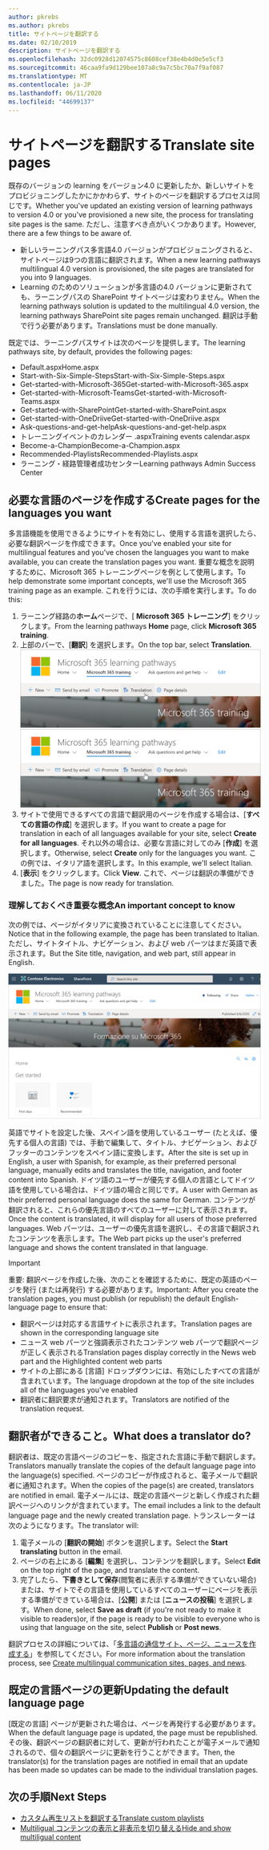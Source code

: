 ```yaml
---
author: pkrebs
ms.author: pkrebs
title: サイトページを翻訳する
ms.date: 02/10/2019
description: サイトページを翻訳する
ms.openlocfilehash: 32dc0928d12074575c8608cef38e4b4d0e5e5cf3
ms.sourcegitcommit: 46caa9fa9d129bee107a8c9a7c5bc70a7f9af087
ms.translationtype: MT
ms.contentlocale: ja-JP
ms.lasthandoff: 06/11/2020
ms.locfileid: "44699137"
---
```

# <a name="translate-site-pages"></a><span data-ttu-id="3e56f-103">サイトページを翻訳する</span><span class="sxs-lookup"><span data-stu-id="3e56f-103">Translate site pages</span></span>
<span data-ttu-id="3e56f-104">既存のバージョンの learning をバージョン4.0 に更新したか、新しいサイトをプロビジョニングしたかにかかわらず、サイトのページを翻訳するプロセスは同じです。</span><span class="sxs-lookup"><span data-stu-id="3e56f-104">Whether you've updated an existing version of learning pathways to version 4.0 or you've provisioned a new site, the process for translating site pages is the same.</span></span> <span data-ttu-id="3e56f-105">ただし、注意すべき点がいくつかあります。</span><span class="sxs-lookup"><span data-stu-id="3e56f-105">However, there are a few things to be aware of.</span></span> 
- <span data-ttu-id="3e56f-106">新しいラーニングパス多言語4.0 バージョンがプロビジョニングされると、サイトページは9つの言語に翻訳されます。</span><span class="sxs-lookup"><span data-stu-id="3e56f-106">When a new learning pathways multilingual 4.0 version is provisioned, the site pages are translated for you into 9 languages.</span></span> 
- <span data-ttu-id="3e56f-107">Learning のためのソリューションが多言語の4.0 バージョンに更新されても、ラーニングパスの SharePoint サイトページは変わりません。</span><span class="sxs-lookup"><span data-stu-id="3e56f-107">When the learning pathways solution is updated to the multilingual 4.0 version, the learning pathways SharePoint site pages remain unchanged.</span></span> <span data-ttu-id="3e56f-108">翻訳は手動で行う必要があります。</span><span class="sxs-lookup"><span data-stu-id="3e56f-108">Translations must be done manually.</span></span> 

<span data-ttu-id="3e56f-109">既定では、ラーニングパスサイトは次のページを提供します。</span><span class="sxs-lookup"><span data-stu-id="3e56f-109">The learning pathways site, by default, provides the following pages:</span></span>

- <span data-ttu-id="3e56f-110">Default.aspx</span><span class="sxs-lookup"><span data-stu-id="3e56f-110">Home.aspx</span></span>
- <span data-ttu-id="3e56f-111">Start-with-Six-Simple-Steps</span><span class="sxs-lookup"><span data-stu-id="3e56f-111">Start-with-Six-Simple-Steps.aspx</span></span>
- <span data-ttu-id="3e56f-112">Get-started-with-Microsoft-365</span><span class="sxs-lookup"><span data-stu-id="3e56f-112">Get-started-with-Microsoft-365.aspx</span></span>
- <span data-ttu-id="3e56f-113">Get-started-with-Microsoft-Teams</span><span class="sxs-lookup"><span data-stu-id="3e56f-113">Get-started-with-Microsoft-Teams.aspx</span></span>
- <span data-ttu-id="3e56f-114">Get-started-with-SharePoint</span><span class="sxs-lookup"><span data-stu-id="3e56f-114">Get-started-with-SharePoint.aspx</span></span>
- <span data-ttu-id="3e56f-115">Get-started-with-OneDriive</span><span class="sxs-lookup"><span data-stu-id="3e56f-115">Get-started-with-OneDriive.aspx</span></span>
- <span data-ttu-id="3e56f-116">Ask-questions-and-get-help</span><span class="sxs-lookup"><span data-stu-id="3e56f-116">Ask-questions-and-get-help.aspx</span></span>
- <span data-ttu-id="3e56f-117">トレーニングイベントのカレンダー .aspx</span><span class="sxs-lookup"><span data-stu-id="3e56f-117">Training events calendar.aspx</span></span>
- <span data-ttu-id="3e56f-118">Become-a-Champion</span><span class="sxs-lookup"><span data-stu-id="3e56f-118">Become-a-Champion.aspx</span></span>
- <span data-ttu-id="3e56f-119">Recommended-Playlists</span><span class="sxs-lookup"><span data-stu-id="3e56f-119">Recommended-Playlists.aspx</span></span>
- <span data-ttu-id="3e56f-120">ラーニング・経路管理者成功センター</span><span class="sxs-lookup"><span data-stu-id="3e56f-120">Learning pathways Admin Success Center</span></span>

## <a name="create-pages-for-the-languages-you-want"></a><span data-ttu-id="3e56f-121">必要な言語のページを作成する</span><span class="sxs-lookup"><span data-stu-id="3e56f-121">Create pages for the languages you want</span></span>
<span data-ttu-id="3e56f-122">多言語機能を使用できるようにサイトを有効にし、使用する言語を選択したら、必要な翻訳ページを作成できます。</span><span class="sxs-lookup"><span data-stu-id="3e56f-122">Once you've enabled your site for multilingual features and you've chosen the languages you want to make available, you can create the translation pages you want.</span></span> <span data-ttu-id="3e56f-123">重要な概念を説明するために、Microsoft 365 トレーニングページを例として使用します。</span><span class="sxs-lookup"><span data-stu-id="3e56f-123">To help demonstrate some important concepts, we'll use the Microsoft 365 training page as an example.</span></span> <span data-ttu-id="3e56f-124">これを行うには、次の手順を実行します。</span><span class="sxs-lookup"><span data-stu-id="3e56f-124">To do this:</span></span>

1.  <span data-ttu-id="3e56f-125">ラーニング経路の**ホーム**ページで、[ **Microsoft 365 トレーニング**] をクリックします。</span><span class="sxs-lookup"><span data-stu-id="3e56f-125">From the learning pathways **Home** page, click **Microsoft 365 training**.</span></span>  
2.  <span data-ttu-id="3e56f-126">上部のバーで、[**翻訳**] を選択します。</span><span class="sxs-lookup"><span data-stu-id="3e56f-126">On the top bar, select **Translation**.</span></span>
<span data-ttu-id="3e56f-127">![custom_update_ml_transbutton.png](media/custom_update_ml_transbutton.png)</span><span class="sxs-lookup"><span data-stu-id="3e56f-127">![custom_update_ml_transbutton.png](media/custom_update_ml_transbutton.png)</span></span>
3. <span data-ttu-id="3e56f-128">サイトで使用できるすべての言語で翻訳用のページを作成する場合は、[**すべての言語の作成**] を選択します。</span><span class="sxs-lookup"><span data-stu-id="3e56f-128">If you want to create a page for translation in each of all languages available for your site, select **Create for all languages**.</span></span> <span data-ttu-id="3e56f-129">それ以外の場合は、必要な言語に対してのみ [**作成**] を選択します。</span><span class="sxs-lookup"><span data-stu-id="3e56f-129">Otherwise, select **Create** only for the languages you want.</span></span> <span data-ttu-id="3e56f-130">この例では、イタリア語を選択します。</span><span class="sxs-lookup"><span data-stu-id="3e56f-130">In this example, we'll select Italian.</span></span>
4.  <span data-ttu-id="3e56f-131">[**表示**] をクリックします。</span><span class="sxs-lookup"><span data-stu-id="3e56f-131">Click **View**.</span></span> <span data-ttu-id="3e56f-132">これで、ページは翻訳の準備ができました。</span><span class="sxs-lookup"><span data-stu-id="3e56f-132">The page is now ready for translation.</span></span> 

### <a name="an-important-concept-to-know"></a><span data-ttu-id="3e56f-133">理解しておくべき重要な概念</span><span class="sxs-lookup"><span data-stu-id="3e56f-133">An important concept to know</span></span>
<span data-ttu-id="3e56f-134">次の例では、ページがイタリアに変換されていることに注意してください。</span><span class="sxs-lookup"><span data-stu-id="3e56f-134">Notice that in the following example, the page has been translated to Italian.</span></span> <span data-ttu-id="3e56f-135">ただし、サイトタイトル、ナビゲーション、および web パーツはまだ英語で表示されます。</span><span class="sxs-lookup"><span data-stu-id="3e56f-135">But the Site title, navigation, and web part, still appear in English.</span></span> 

![custom_update_ml_transpgconcept.png](media/custom_update_ml_transpgconcept.png)

 <span data-ttu-id="3e56f-137">英語でサイトを設定した後、スペイン語を使用しているユーザー (たとえば、優先する個人の言語) では、手動で編集して、タイトル、ナビゲーション、およびフッターのコンテンツをスペイン語に変換します。</span><span class="sxs-lookup"><span data-stu-id="3e56f-137">After the site is set up in English, a user with Spanish, for example, as their preferred personal language, manually edits and translates the title, navigation, and footer content into Spanish.</span></span> <span data-ttu-id="3e56f-138">ドイツ語のユーザーが優先する個人の言語としてドイツ語を使用している場合は、ドイツ語の場合と同じです。</span><span class="sxs-lookup"><span data-stu-id="3e56f-138">A user with German as their preferred personal language does the same for German.</span></span> <span data-ttu-id="3e56f-139">コンテンツが翻訳されると、これらの優先言語のすべてのユーザーに対して表示されます。</span><span class="sxs-lookup"><span data-stu-id="3e56f-139">Once the content is translated, it will display for all users of those preferred languages.</span></span> <span data-ttu-id="3e56f-140">Web パーツは、ユーザーの優先言語を選択し、その言語で翻訳されたコンテンツを表示します。</span><span class="sxs-lookup"><span data-stu-id="3e56f-140">The Web part picks up the user's preferred language and shows the content translated in that language.</span></span> 

> [!IMPORTANT]
> <span data-ttu-id="3e56f-141">重要: 翻訳ページを作成した後、次のことを確認するために、既定の英語のページを発行 (または再発行) する必要があります。</span><span class="sxs-lookup"><span data-stu-id="3e56f-141">Important: After you create the translation pages, you must publish (or republish) the default English-language page to ensure that:</span></span>
- <span data-ttu-id="3e56f-142">翻訳ページは対応する言語サイトに表示されます。</span><span class="sxs-lookup"><span data-stu-id="3e56f-142">Translation pages are shown in the corresponding language site</span></span>
- <span data-ttu-id="3e56f-143">ニュース web パーツと強調表示されたコンテンツ web パーツで翻訳ページが正しく表示される</span><span class="sxs-lookup"><span data-stu-id="3e56f-143">Translation pages display correctly in the News web part and the Highlighted content web parts</span></span>
- <span data-ttu-id="3e56f-144">サイトの上部にある [言語] ドロップダウンには、有効にしたすべての言語が含まれています。</span><span class="sxs-lookup"><span data-stu-id="3e56f-144">The language dropdown at the top of the site includes all of the languages you've enabled</span></span>
- <span data-ttu-id="3e56f-145">翻訳者に翻訳要求が通知されます。</span><span class="sxs-lookup"><span data-stu-id="3e56f-145">Translators are notified of the translation request.</span></span>

## <a name="what-does-a-translator-do"></a><span data-ttu-id="3e56f-146">翻訳者ができること。</span><span class="sxs-lookup"><span data-stu-id="3e56f-146">What does a translator do?</span></span>
<span data-ttu-id="3e56f-147">翻訳者は、既定の言語ページのコピーを、指定された言語に手動で翻訳します。</span><span class="sxs-lookup"><span data-stu-id="3e56f-147">Translators manually translate the copies of the default language page into the language(s) specified.</span></span> <span data-ttu-id="3e56f-148">ページのコピーが作成されると、電子メールで翻訳者に通知されます。</span><span class="sxs-lookup"><span data-stu-id="3e56f-148">When the copies of the page(s) are created, translators are notified in email.</span></span> <span data-ttu-id="3e56f-149">電子メールには、既定の言語ページと新しく作成された翻訳ページへのリンクが含まれています。</span><span class="sxs-lookup"><span data-stu-id="3e56f-149">The email includes a link to the default language page and the newly created translation page.</span></span> <span data-ttu-id="3e56f-150">トランスレーターは次のようになります。</span><span class="sxs-lookup"><span data-stu-id="3e56f-150">The translator will:</span></span>
1. <span data-ttu-id="3e56f-151">電子メールの [**翻訳の開始**] ボタンを選択します。</span><span class="sxs-lookup"><span data-stu-id="3e56f-151">Select the **Start translating** button in the email.</span></span>
2. <span data-ttu-id="3e56f-152">ページの右上にある [**編集**] を選択し、コンテンツを翻訳します。</span><span class="sxs-lookup"><span data-stu-id="3e56f-152">Select **Edit** on the top right of the page, and translate the content.</span></span>
3. <span data-ttu-id="3e56f-153">完了したら、**下書きとして保存**(閲覧者に表示する準備ができていない場合) または、サイトでその言語を使用しているすべてのユーザーにページを表示する準備ができている場合は、[**公開**] または [**ニュースの投稿**] を選択します。</span><span class="sxs-lookup"><span data-stu-id="3e56f-153">When done, select **Save as draft** (if you're not ready to make it visible to readers)or, if the page is ready to be visible to everyone who is using that language on the site, select **Publish** or **Post news**.</span></span>

<span data-ttu-id="3e56f-154">翻訳プロセスの詳細については、「[多言語の通信サイト、ページ、ニュースを作成する](https://support.office.com/en-us/article/2bb7d610-5453-41c6-a0e8-6f40b3ed750c)」を参照してください。</span><span class="sxs-lookup"><span data-stu-id="3e56f-154">For more information about the translation process, see [Create multilingual communication sites, pages, and news](https://support.office.com/en-us/article/2bb7d610-5453-41c6-a0e8-6f40b3ed750c).</span></span> 

## <a name="updating-the-default-language-page"></a><span data-ttu-id="3e56f-155">既定の言語ページの更新</span><span class="sxs-lookup"><span data-stu-id="3e56f-155">Updating the default language page</span></span>
<span data-ttu-id="3e56f-156">[既定の言語] ページが更新された場合は、ページを再発行する必要があります。</span><span class="sxs-lookup"><span data-stu-id="3e56f-156">When the default language page is updated, the page must be republished.</span></span> <span data-ttu-id="3e56f-157">その後、翻訳ページの翻訳者に対して、更新が行われたことが電子メールで通知されるので、個々の翻訳ページに更新を行うことができます。</span><span class="sxs-lookup"><span data-stu-id="3e56f-157">Then, the translator(s) for the translation pages are notified in email that an update has been made so updates can be made to the individual translation pages.</span></span>

## <a name="next-steps"></a><span data-ttu-id="3e56f-158">次の手順</span><span class="sxs-lookup"><span data-stu-id="3e56f-158">Next Steps</span></span>
- [<span data-ttu-id="3e56f-159">カスタム再生リストを翻訳する</span><span class="sxs-lookup"><span data-stu-id="3e56f-159">Translate custom playlists</span></span>](custom_translate_pl_ml.md)
- [<span data-ttu-id="3e56f-160">Multiligual コンテンツの表示と非表示を切り替える</span><span class="sxs-lookup"><span data-stu-id="3e56f-160">Hide and show multiligual content</span></span>](custom_translate_pl_ml.md)
